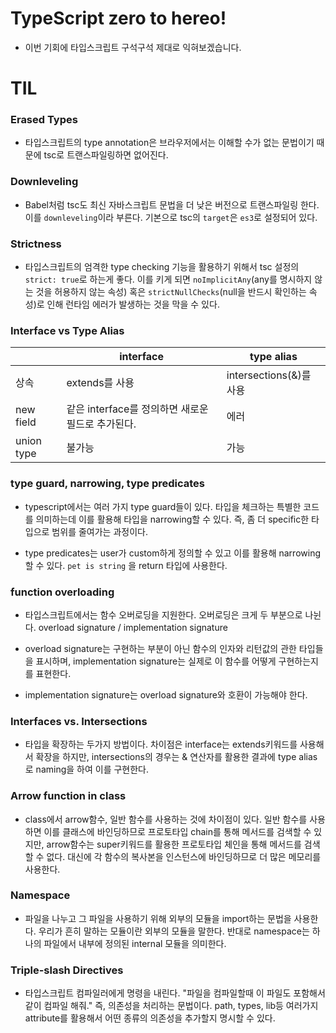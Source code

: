# TypeScript zero to hereo!

- 이번 기회에 타입스크립트 구석구석 제대로 익혀보겠습니다.

# TIL

### Erased Types

- 타입스크립트의 type annotation은 브라우저에서는 이해할 수가 없는 문법이기 때문에 tsc로 트랜스파일링하면 없어진다.

### Downleveling

- Babel처럼 tsc도 최신 자바스크립트 문법을 더 낮은 버전으로 트랜스파일링 한다. 이를 `downleveling`이라 부른다. 기본으로 tsc의 `target`은 `es3`로 설정되어 있다.

### Strictness

- 타입스크립트의 엄격한 type checking 기능을 활용하기 위해서 tsc 설정의 `strict: true`로 하는게 좋다. 이를 키게 되면 `noImplicitAny`(any를 명시하지 않는 것을 허용하지 않는 속성) 혹은 `strictNullChecks`(null을 반드시 확인하는 속성)로 인해 런타임 에러가 발생하는 것을 막을 수 있다.

### Interface vs Type Alias

|            | interface                                         | type alias              |
| ---------- | ------------------------------------------------- | ----------------------- |
| 상속       | extends를 사용                                    | intersections(&)를 사용 |
| new field  | 같은 interface를 정의하면 새로운 필드로 추가된다. | 에러                    |
| union type | 불가능                                            | 가능                    |

### type guard, narrowing, type predicates

- typescript에서는 여러 가지 type guard들이 있다. 타입을 체크하는 특별한 코드를 의미하는데 이를 활용해 타입을 narrowing할 수 있다. 즉, 좀 더 specific한 타입으로 범위를 줄여가는 과정이다.

- type predicates는 user가 custom하게 정의할 수 있고 이를 활용해 narrowing할 수 있다. `pet is string` 을 return 타입에 사용한다.

### function overloading

- 타입스크립트에서는 함수 오버로딩을 지원한다. 오버로딩은 크게 두 부분으로 나뉜다. overload signature / implementation signature

- overload signature는 구현하는 부분이 아닌 함수의 인자와 리턴값의 관한 타입들을 표시하며, implementation signature는 실제로 이 함수를 어떻게 구현하는지를 표현한다.

- implementation signature는 overload signature와 호환이 가능해야 한다.

### Interfaces vs. Intersections

- 타입을 확장하는 두가지 방법이다. 차이점은 interface는 extends키워드를 사용해서 확장을 하지만, intersections의 경우는 & 연산자를 활용한 결과에 type alias로 naming을 하여 이를 구현한다.

### Arrow function in class

- class에서 arrow함수, 일반 함수를 사용하는 것에 차이점이 있다. 일반 함수를 사용하면 이를 클래스에 바인딩하므로 프로토타입 chain를 통해 메서드를 검색할 수 있지만, arrow함수는 super키워드를 활용한 프로토타입 체인을 통해 메서드를 검색할 수 없다. 대신에 각 함수의 복사본을 인스턴스에 바인딩하므로 더 많은 메모리를 사용한다.

### Namespace

- 파일을 나누고 그 파일을 사용하기 위해 외부의 모듈을 import하는 문법을 사용한다. 우리가 흔히 말하는 모듈이란 외부의 모듈을 말한다. 반대로 namespace는 하나의 파일에서 내부에 정의된 internal 모듈을 의미한다.

### Triple-slash Directives

- 타입스크립트 컴파일러에게 명령을 내린다. "파일을 컴파일할때 이 파일도 포함해서 같이 컴파일 해줘." 즉, 의존성을 처리하는 문법이다. path, types, lib등 여러가지 attribute를 활용해서 어떤 종류의 의존성을 추가할지 명시할 수 있다.
